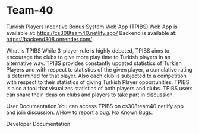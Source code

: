 # Team-40
Turkish Players Incentive Bonus System Web App (TPIBS)
Web App is available at: https://cs308team40.netlify.app/
Backend is available at: https://backend308.onrender.com/

What is TPIBS
While 3-player rule is highly debated, TPIBS aims to encourage the clubs to give more play time to Turkish players in an alternative way.
TPIBS provides constantly updated statistics of Turkish Players and with respect to statistics of the given player, a cumulative rating is determined for that player.
Also each club is subjected to a competition with respect to their statistics of giving Turkish Player opportunities.
TPIBS is also a tool that visualizes statistics of both players and clubs. TPIBS users can share their ideas on clubs and players to take part in discussion.

User Documentation
You can access TPIBS on cs308team40.netlify.app and join discussion.
//How to report a bug.
No Known Bugs.

Developer Documentation
